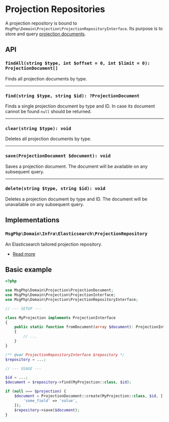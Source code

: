 # Projection Repositories

A projection repository is bound to `MsgPhp\Domain\Projection\ProjectionRepositoryInterface`. Its purpose is to store
and query [projection documents](documents.md).

## API

### `findAll(string $type, int $offset = 0, int $limit = 0): ProjectionDocument[]`

Finds all projection documents by type.

---

### `find(string $type, string $id): ?ProjectionDocument`

Finds a single projection document by type and ID. In case its document cannot be found `null` should be returned.

---

### `clear(string $type): void`

Deletes all projection documents by type.

---

### `save(ProjectionDocument $document): void`

Saves a projection document. The document will be available on any subsequent query.

---

### `delete(string $type, string $id): void`

Deletes a projection document by type and ID. The document will be unavailable on any subsequent query.

## Implementations

### `MsgPhp\Domain\Infra\Elasticsearch\ProjectionRepository`

An Elasticsearch tailored projection repository.

- [Read more](../infrastructure/elasticsearch.md#projection-repository)

## Basic example

```php
<?php

use MsgPhp\Domain\Projection\ProjectionDocument;
use MsgPhp\Domain\Projection\ProjectionInterface;
use MsgPhp\Domain\Projection\ProjectionRepositoryInterface;

// --- SETUP ---

class MyProjection implements ProjectionInterface
{
    public static function fromDocument(array $document): ProjectionInterface
    {
        // ...
    }
}

/** @var ProjectionRepositoryInterface $repository */
$repository = ...;

// --- USAGE ---

$id = ...;
$document = $repository->find(MyProjection::class, $id);

if (null === $projection) {
    $document = ProjectionDocument::create(MyProjection::class, $id, [
        'some_field' => 'value',
    ]);
    $repository->save($document);
}
```
